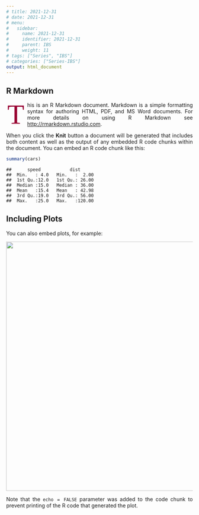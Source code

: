 ```yaml
---
# title: 2021-12-31
# date: 2021-12-31
# menu:
#   sidebar:
#     name: 2021-12-31
#     identifier: 2021-12-31
#     parent: IBS
#     weight: 11
# tags: ["Series", "IBS"]
# categories: ["Series-IBS"]
output: html_document
---
```




## R Markdown

<span class="firstcharacter">T</span>his is an R Markdown document. Markdown is a simple formatting syntax for authoring HTML, PDF, and MS Word documents. For more details on using R Markdown see <http://rmarkdown.rstudio.com>.

When you click the **Knit** button a document will be generated that includes both content as well as the output of any embedded R code chunks within the document. You can embed an R code chunk like this:


```r
summary(cars)
```

```
##      speed           dist       
##  Min.   : 4.0   Min.   :  2.00  
##  1st Qu.:12.0   1st Qu.: 26.00  
##  Median :15.0   Median : 36.00  
##  Mean   :15.4   Mean   : 42.98  
##  3rd Qu.:19.0   3rd Qu.: 56.00  
##  Max.   :25.0   Max.   :120.00
```

## Including Plots

You can also embed plots, for example:

<img src="{{< blogdown/postref >}}index_files/figure-html/pressure-1.png" width="672" />

Note that the `echo = FALSE` parameter was added to the code chunk to prevent printing of the R code that generated the plot.



<style>
body {
text-align: justify
}
</style>

<style>
.firstcharacter {
  color: #903;
  float: left;
  font-family: Georgia;
  font-size: 75px;
  line-height: 60px;
  padding-top: 4px;
  padding-right: 8px;
  padding-left: 3px;
}
</style>

<style>
.comment {
  color: #999999;
  float: left;
  font-size: 12px;
  font-style: italic;
}
</style>
